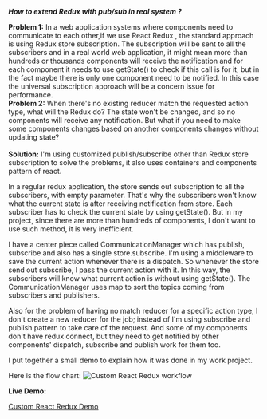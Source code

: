 ***How to extend Redux with pub/sub in real system ?***

<p>
<b>Problem 1:</b>	
In a web application systems where components need to communicate to each other,if we use React Redux , the standard approach is using Redux store subscription. The subscription will be sent to all the subscribers and in a real world web application, it might mean more than hundreds or thousands components will receive the notification and for each component it needs to use getState() to check if this call is for it, but in the fact maybe there is only one component need to be notified. In this case the universal subscription approach will be a concern issue for performance. 

<br/>
<b>Problem 2:</b>
When there's no existing reducer match the requested action type, what will the Redux do? The state won't be changed, and so no components will receive any notification. But what if you need to make some components changes based on another components changes without updating state?
<br/>
<br/>
<b>Solution:</b>
I'm using customized publish/subscribe other than Redux store subscription to solve the problems, it also uses containers and components pattern of react.

In a regular redux application, the store sends out subscription to all the subscribers, with empty parameter. That's why the subscribers won't know what the current state is after receiving notification from store. Each subscriber has to check the current state by using getState(). But in my project, since there are more than hundreds of components, I don't want to use such method, it is very inefficient. 

I have a center piece called CommunicationManager which has publish, subscribe and also has a single store.subscribe.
I'm using a middleware to save the current action whenever there is a dispatch. So whenever the store send out subscribe, I pass the current action with it. In this way, the subscribers will know what current action is without using getState().
The CommunicationManager uses map to sort the topics coming from subscribers and publishers.

Also for the problem of having no match reducer for a specific action type, I don't create a new reducer for the job; instead of I'm using subscribe and publish pattern to take care of the request. And some of my components don't have redux connect, but they need to get notified by other components' dispatch, subscribe and publish work for them too.

I put together a small demo to explain how it was done in my work project. 


Here is the flow chart:
![Custom React Redux workflow](./Custom_React_Redux.png?raw=true "Custom React Redux workflow Picture")


**Live Demo:**

<a href="http://coolshare.com/leili/CustomRedux/">Custom React Redux Demo</a>
